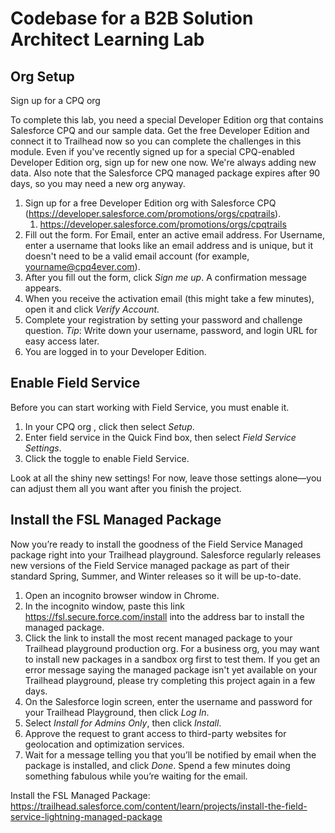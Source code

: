 # Codebase for a B2B Solution Architect Learning Lab 
 
## Org Setup

Sign up for a CPQ org

To complete this lab, you need a special Developer Edition org that contains Salesforce CPQ and our sample data. Get the free Developer Edition and connect it to Trailhead now so you can complete the challenges in this module.
Even if you've recently signed up for a special CPQ-enabled Developer Edition org, sign up for new one now. We're always adding new data. Also note that the Salesforce CPQ managed package expires after 90 days, so you may need a new org anyway.

1. Sign up for a free Developer Edition org with Salesforce CPQ (https://developer.salesforce.com/promotions/orgs/cpqtrails).
    1. https://developer.salesforce.com/promotions/orgs/cpqtrails
2. Fill out the form. For Email, enter an active email address. For Username, enter a username that looks like an email address and is unique, but it doesn't need to be a valid email account (for example, yourname@cpq4ever.com).
3. After you fill out the form, click *Sign me up*. A confirmation message appears.
4. When you receive the activation email (this might take a few minutes), open it and click *Verify Account.*
5. Complete your registration by setting your password and challenge question. *Tip*: Write down your username, password, and login URL for easy access later.
6. You are logged in to your Developer Edition.

## Enable Field Service

Before you can start working with Field Service, you must enable it.

1. In your CPQ org , click  then select *Setup*.
2. Enter field service in the Quick Find box, then select *Field Service Settings*.
3. Click the toggle to enable Field Service.

Look at all the shiny new settings! For now, leave those settings alone—you can adjust them all you want after you finish the project.

## Install the FSL Managed Package

Now you’re ready to install the goodness of the Field Service Managed package right into your Trailhead playground. Salesforce regularly releases new versions of the Field Service managed package as part of their standard Spring, Summer, and Winter releases so it will be up-to-date.

1. Open an incognito browser window in Chrome.
2. In the incognito window, paste this link https://fsl.secure.force.com/install into the address bar to install the managed package.
3. Click the link to install the most recent managed package to your Trailhead playground production org. For a business org, you may want to install new packages in a sandbox org first to test them. If you get an error message saying the managed package isn't yet available on your Trailhead playground, please try completing this project again in a few days.
4. On the Salesforce login screen, enter the username and password for your Trailhead Playground, then click *Log In*.
5. Select *Install for Admins Only*, then click *Install*.
6. Approve the request to grant access to third-party websites for geolocation and optimization services.
7. Wait for a message telling you that you’ll be notified by email when the package is installed, and click *Done*. Spend a few minutes doing something fabulous while you’re waiting for the email.


Install the FSL Managed Package: https://trailhead.salesforce.com/content/learn/projects/install-the-field-service-lightning-managed-package


